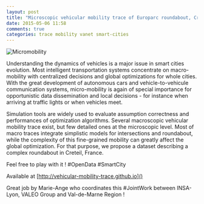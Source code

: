 ```yaml
---
layout: post
title: "Microscopic vehicular mobility trace of Europarc roundabout, Creteil, France"
date: 2015-05-06 11:58
comments: true
categories: trace mobility vanet smart-cities
---
```


![Micromobility](http://vehicular-mobility-trace.github.io/assets/img/header_bg.jpg)

Understanding the dynamics of vehicles is a major issue in smart cities 
evolution. Most intelligent transportation systems concentrate on macro-
mobility with centralized decisions and global optimizations for whole 
cities. With the great development of autonomous cars and vehicle-to-vehicule 
communication systems, micro-mobility is again of special importance for 
opportunistic data dissemination and local decisions - for instance when 
arriving at traffic lights or when vehicles meet.

Simulation tools are widely used to evaluate assumption correctness and 
performances of optimization algorithms. Several macroscopic vehicular 
mobility trace exist, but few detailed ones at the microscopic level. Most of 
macro traces integrate simplistic models for intersections and roundabout, 
while the complexity of this fine-grained mobility can greatly affect the 
global optimization. For that purpose, we propose a dataset describing a 
complex roundabout in Creteil, France.

Feel free to play with it ! \#OpenData \#SmartCity

Available at [http://vehicular-mobility-trace.github.io]()

Great job by Marie-Ange who coordinates this \#JointWork between INSA-Lyon,
VALEO Group and Val-de-Marne Region !

